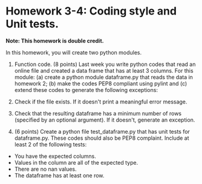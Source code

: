 # Homework 3-4: Coding style and Unit tests.

**Note: This homework is double credit.**

In this homework, you will create two python modules.

1. Function code. (8 points) Last week you write python codes that read an online file and created a data frame that has at least 3 columns. For this module: (a) create a python module dataframe.py that reads the data in homework 2; (b) make the codes PEP8 compliant using pylint and (c) extend these codes to generate the following exceptions:

  1. Check if the file exists. If it doesn't print a meaningful error message.
  
  1. Check that the resulting dataframe has a minimum number of rows (specified by an optional argument). If it doesn't, generate an exception.

1. (6 points) Create a python file test_dataframe.py that has unit tests for dataframe.py. These codes should also be PEP8 complaint. Include at least 2 of the following tests:
  - You have the expected columns.
  - Values in the column are all of the expected type.
  - There are no nan values.
  - The dataframe has at least one row.
